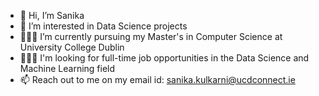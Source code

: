 - 👋 Hi, I’m Sanika
- 👀 I’m interested in Data Science projects
- 👩🏼‍🎓 I’m currently pursuing my Master's in Computer Science at University College Dublin
- 👩🏻‍💻 I'm looking for full-time job opportunities in the Data Science and Machine Learning field 
- 📫 Reach out to me on my email id: sanika.kulkarni@ucdconnect.ie

<!---
sanikak96/sanikak96 is a ✨ special ✨ repository because its `README.md` (this file) appears on your GitHub profile.
You can click the Preview link to take a look at your changes.
--->
